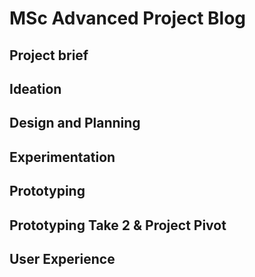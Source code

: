 # MSc Advanced Project Blog

## Project brief


## Ideation
## Design and Planning
## Experimentation
## Prototyping
## Prototyping Take 2 & Project Pivot
## User Experience
